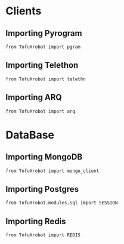 # Clients
## Importing Pyrogram
```python3
from TofuXrobot import pgram
```
## Importing Telethon
```python3
from TofuXrobot import telethn
```
## Importing ARQ
```python3
from TofuXrobot import arq
```

# DataBase
## Importing MongoDB
```python3
from TofuXrobot import mongo_client
```
## Importing Postgres
```python3
from TofuXrobot.modules.sql import SESSION
```
## Importing Redis
```python3
from TofuXrobot import REDIS
```
